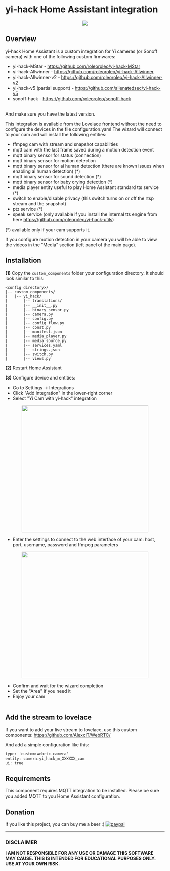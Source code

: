 # yi-hack Home Assistant integration
<p align="center">
<img src="https://github.com/roleoroleo/yi-hack_ha_integration/raw/main/images/icon.png">
</p>

## Overview
yi-hack Home Assistant is a custom integration for Yi cameras (or Sonoff camera) with one of the following custom firmwares:
- yi-hack-MStar - https://github.com/roleoroleo/yi-hack-MStar
- yi-hack-Allwinner - https://github.com/roleoroleo/yi-hack-Allwinner
- yi-hack-Allwinner-v2 - https://github.com/roleoroleo/yi-hack-Allwinner-v2
- yi-hack-v5 (partial support) - https://github.com/alienatedsec/yi-hack-v5
- sonoff-hack - https://github.com/roleoroleo/sonoff-hack
<br>
And make sure you have the latest version.
<br>

This integration is available from the Lovelace frontend without the need to configure the devices in the file configuration.yaml
The wizard will connect to your cam and will install the following entities:
- ffmpeg cam with stream and snapshot capabilities
- mqtt cam with the last frame saved during a motion detection event
- mqtt binary sensor for status (connection)
- mqtt binary sensor for motion detection
- mqtt binary sensor for ai human detection (there are known issues when enabling ai human detection) (*)
- mqtt binary sensor for sound detection (*)
- mqtt binary sensor for baby crying detection (*)
- media player entity useful to play Home Assistant standard tts service (*)
- switch to enable/disable privacy (this switch turns on or off the rtsp stream and the snapshot)
- ptz service (*)
- speak service (only available if you install the internal tts engine from here https://github.com/roleoroleo/yi-hack-utils)

(*) available only if your cam supports it.

If you configure motion detection in your camera you will be able to view the videos in the "Media" section (left panel of the main page).

## Installation
**(1)** Copy the  `custom_components` folder your configuration directory.
It should look similar to this:
```
<config directory>/
|-- custom_components/
|   |-- yi_hack/
|       |-- translations/
|       |-- __init__.py
|       |-- binary_sensor.py
|       |-- camera.py
|       |-- config.py
|       |-- config_flow.py
|       |-- const.py
|       |-- manifest.json
|       |-- media_player.py
|       |-- media_source.py
|       |-- services.yaml
|       |-- strings.json
|       |-- switch.py
|       |-- views.py
```
**(2)** Restart Home Assistant

**(3)** Configure device and entities:
- Go to Settings -> Integrations
- Click "Add Integration" in the lower-right corner
- Select "Yi Cam with yi-hack" integration
<p align="center">
<img src="https://user-images.githubusercontent.com/39277388/118390725-eadd7700-b630-11eb-87f9-9b03b1e587f4.png" width="400">
</p>

- Enter the settings to connect to the web interface of your cam: host, port, username, password and ffmpeg parameters
<p align="center">
<img src="https://user-images.githubusercontent.com/39277388/118390634-67bc2100-b630-11eb-8f73-008cad6b2b3d.png" width="400">
</p>

- Confirm and wait for the wizard completion
- Set the "Area" if you need it
- Enjoy your cam
<br><br>

## Add the stream to lovelace
If you want to add your live stream to lovelace, use this custom components: https://github.com/AlexxIT/WebRTC/

And add a simple configuration like this:
```
type: 'custom:webrtc-camera'
entity: camera.yi_hack_m_XXXXXX_cam
ui: true
```

## Requirements
This component requires MQTT integration to be installed.
Please be sure you added MQTT to you Home Assistant configuration.

## Donation
If you like this project, you can buy me a beer :) 
[![paypal](https://www.paypalobjects.com/en_US/i/btn/btn_donateCC_LG.gif)](https://www.paypal.com/cgi-bin/webscr?cmd=_donations&business=JBYXDMR24FW7U&currency_code=EUR&source=url)

---
### DISCLAIMER
**I AM NOT RESPONSIBLE FOR ANY USE OR DAMAGE THIS SOFTWARE MAY CAUSE. THIS IS INTENDED FOR EDUCATIONAL PURPOSES ONLY. USE AT YOUR OWN RISK.**
